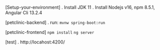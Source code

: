 [Setup-your-environment]
. Install JDK 11
. Install Nodejs v16, npm 8.5.1, Angular Cli 13.2.4

[petclinic-backend]
. run:
```mvnw spring-boot:run```

[petclinic-frontend]
```npm install```
```ng server```

[test]
. http://locahost:4200/


